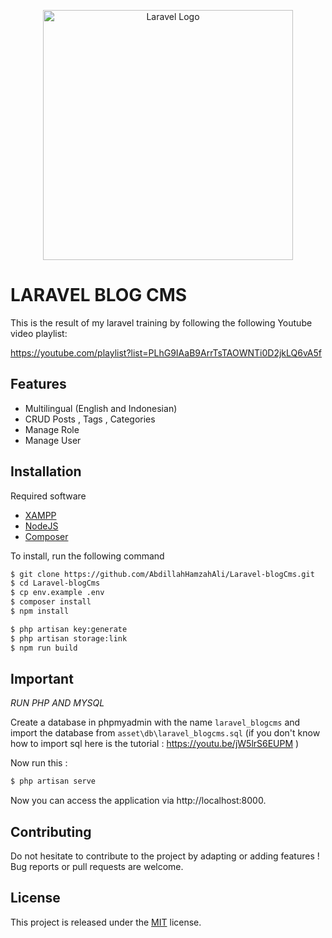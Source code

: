 <p align="center"><a href="https://laravel.com" target="_blank"><img src="https://raw.githubusercontent.com/laravel/art/master/logo-lockup/5%20SVG/2%20CMYK/1%20Full%20Color/laravel-logolockup-cmyk-red.svg" width="400" alt="Laravel Logo"></a></p>


# LARAVEL BLOG CMS

This is the result of my laravel training by following the following Youtube video playlist: 

https://youtube.com/playlist?list=PLhG9IAaB9ArrTsTAOWNTi0D2jkLQ6vA5f


## Features

- Multilingual (English and Indonesian)
- CRUD Posts , Tags , Categories 
- Manage Role
- Manage User

## Installation

Required software
- [XAMPP](https://www.apachefriends.org/)
- [NodeJS](https://nodejs.org)
- [Composer](https://getcomposer.org/download/)


To install, run the following command

```bash
$ git clone https://github.com/AbdillahHamzahAli/Laravel-blogCms.git
$ cd Laravel-blogCms
$ cp env.example .env
$ composer install
$ npm install
```
```bash
$ php artisan key:generate
$ php artisan storage:link
$ npm run build
```
## Important

*RUN PHP AND MYSQL*

Create a database in phpmyadmin with the name `laravel_blogcms` and import the database from `asset\db\laravel_blogcms.sql` (if you don't know how to import sql here is the tutorial : https://youtu.be/jW5lrS6EUPM )

Now run this : 
```bash
$ php artisan serve
```
Now you can access the application via http://localhost:8000.




## Contributing

Do not hesitate to contribute to the project by adapting or adding features ! Bug reports or pull requests are welcome.


## License

This project is released under the [MIT](http://opensource.org/licenses/MIT) license.
